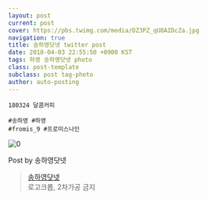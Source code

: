 ```yaml
---
layout: post
current: post
cover: https://pbs.twimg.com/media/DZ3PZ_qU8AIDcZa.jpg
navigation: true
title: 송하영닷넷 twitter post
date: 2018-04-03 22:55:50 +0900 KST
tags: 하영 송하영닷넷 photo
class: post-template
subclass: post tag-photo
author: auto-posting
---
```


```  
180324 달콤커피   
  
#송하영 #하영  
#fromis_9 #프로미스나인  

```

![0](https://pbs.twimg.com/media/DZ3PZ_qU8AIDcZa.jpg)


Post by 송하영닷넷

> [송하영닷넷](https://twitter.com/970929_net)  
로고크롭, 2차가공 금지
